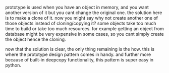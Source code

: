 

prototype is used when you have an object in memory, and you want another version of it but you cant change the original one.
the solution here is to make a clone of it.
now you might say why not create another one of those objects instead of cloning/copying it?
some objects take too much time to build or take too much resources. for example getting an object from database might
be very expensive in some cases, so you cant simply create the object hence the cloning.

now that the solution is clear, the only thing remaining is the how. this is where the prototype design pattern comes in handy.
and further more because of built-in deepcopy functionality, this pattern is super easy in python.


